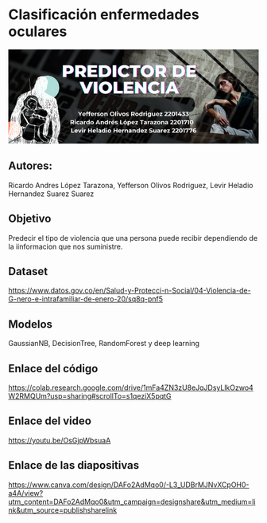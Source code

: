 # Clasificación enfermedades oculares
<img src="9ad8fc6d-c2ee-474e-bff0-3e37db3efdb3.jpg">

## Autores:

Ricardo Andres López Tarazona, Yefferson Olivos Rodriguez, Levir Heladio Hernandez Suarez Suarez

## Objetivo
Predecir el tipo de violencia que una persona puede recibir dependiendo de la iinformacion que nos suministre.

## Dataset 
https://www.datos.gov.co/en/Salud-y-Protecci-n-Social/04-Violencia-de-G-nero-e-intrafamiliar-de-enero-20/sq8q-pnf5

## Modelos
GaussianNB, DecisionTree, RandomForest y deep learning

## Enlace del código
https://colab.research.google.com/drive/1mFa4ZN3zU8eJqJDsyLlkOzwo4W2RMQUm?usp=sharing#scrollTo=s1qeziX5pqtG

## Enlace del video
https://youtu.be/OsGjpWbsuaA

## Enlace de las diapositivas
https://www.canva.com/design/DAFo2AdMqo0/-L3_UDBrMJNvXCpOH0-a4A/view?utm_content=DAFo2AdMqo0&utm_campaign=designshare&utm_medium=link&utm_source=publishsharelink
